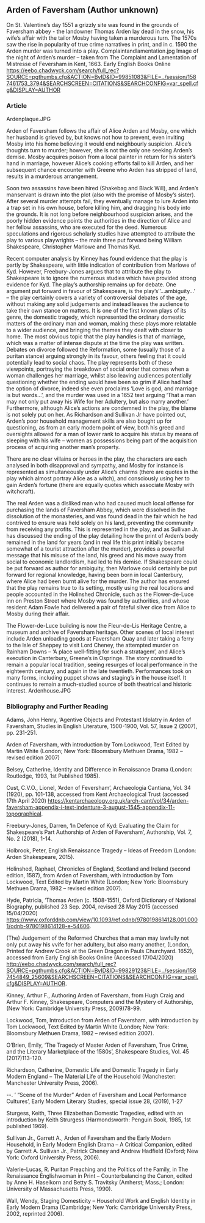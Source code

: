 ## Arden of Faversham (Author unknown) 

On St. Valentine’s day 1551 a grizzly site was found in the grounds of Faversham abbey - the landowner Thomas Arden lay dead in the snow, his wife’s affair with the tailor Mosby having taken a murderous turn. The 1570s saw the rise in popularity of true crime narratives in print, and in c. 1590 the Arden murder was turned into a play. Complaintandlamentation.jpg Image of the night of Arden’s murder – taken from The Complaint and Lamentation of Mistresse of Feversham in Kent, 1663. Early English Books Online https://eebo.chadwyck.com/search/full_rec?SOURCE=pgthumbs.cfg&ACTION=ByID&ID=99851083&FILE=../session/1587461753_3794&SEARCHSCREEN=CITATIONS&SEARCHCONFIG=var_spell.cfg&DISPLAY=AUTHOR

### Article

Ardenplaque.JPG

Arden of Faversham follows the affair of Alice Arden and Mosby, one which her husband is grieved by, but knows not how to prevent, even inviting Mosby into his home believing it would end neighbourly suspicion. Alice’s thoughts turn to murder; however, she is not the only one seeking Arden’s demise. Mosby acquires poison from a local painter in return for his sister’s hand in marriage, however Alice’s cooking efforts fail to kill Arden, and her subsequent chance encounter with Greene who Arden has stripped of land, results in a murderous arrangement. 

Soon two assassins have been hired (Shakebag and Black Will), and Arden’s manservant is drawn into the plot (also with the promise of Mosby’s sister). After several murder attempts fail, they eventually manage to lure Arden into a trap set in his own house, before killing him, and dragging his body into the grounds. It is not long before neighbourhood suspicion arises, and the poorly hidden evidence points the authorities in the direction of Alice and her fellow assassins, who are executed for the deed. Numerous speculations and rigorous scholarly studies have attempted to attribute the play to various playwrights – the main three put forward being William Shakespeare, Christopher Marlowe and Thomas Kyd. 

Recent computer analysis by Kinney has found evidence that the play is partly by Shakespeare, with little indication of contribution from Marlowe of Kyd. However, Freebury-Jones argues that to attribute the play to Shakespeare is to ignore the numerous studies which have provided strong evidence for Kyd. The play’s authorship remains up for debate. One argument put forward in favour of Shakespeare, is the play’s’’…ambiguity…’ – the play certainly covers a variety of controversial debates of the age, without making any solid judgements and instead leaves the audience to take their own stance on matters. It is one of the first known plays of its genre, the domestic tragedy, which represented the ordinary domestic matters of the ordinary man and woman, making these plays more relatable to a wider audience, and bringing the themes they dealt with closer to home. The most obvious topic that the play handles is that of marriage, which was a matter of intense dispute at the time the play was written. Debates on divorce followed the Reformation, some (usually those of a puritan stance) arguing strongly in its favour, others feeling that it could potentially lead to social chaos. The play represents both of these viewpoints, portraying the breakdown of social order that comes when a woman challenges her marriage, whilst also leaving audiences potentially questioning whether the ending would have been so grim if Alice had had the option of divorce, indeed she even proclaims ‘Love is god, and marriage is but words…’, and the murder was used in a 1652 text arguing ‘That a man may not only put away his Wife for her Adultery, but also marry another.’ Furthermore, although Alice’s actions are condemned in the play, the blame is not solely put on her. As Richardson and Sullivan Jr have pointed out, Arden’s poor household management skills are also bought up for questioning, as from an early modern point of view, both his greed and oversights allowed for a man of lower rank to acquire his status by means of sleeping with his wife – women as possessions being part of the acquisition process of acquiring another man’s property. 

There are no clear villains or heroes in the play, the characters are each analysed in both disapproval and sympathy, and Mosby for instance is represented as simultaneously under Alice’s charms (there are quotes in the play which almost portray Alice as a witch), and consciously using her to gain Arden’s fortune (there are equally quotes which associate Mosby with witchcraft). 

The real Arden was a disliked man who had caused much local offense for purchasing the lands of Faversham Abbey, which were dissolved in the dissolution of the monasteries, and was found dead in the fair which he had contrived to ensure was held solely on his land, preventing the community from receiving any profits. This is represented in the play, and as Sullivan Jr. has discussed the ending of the play detailing how the print of Arden’s body remained in the land for years (and in real life this print initially became somewhat of a tourist attraction after the murder), provides a powerful message that his misuse of the land, his greed and his move away from social to economic landlordism, had led to his demise. If Shakespeare could be put forward as author for ambiguity, then Marlowe could certainly be put forward for regional knowledge, having been born in local Canterbury, where Alice had been burnt alive for the murder. The author has ensured that the play remains true to its setting, mostly using the real locations and people accounted in the Holinshed Chronicle, such as the Flower-de-Luce inn on Preston Street where Mosby was found by authorities, and whose resident Adam Fowle had delivered a pair of fateful silver dice from Alice to Mosby during their affair. 

The Flower-de-Luce building is now the Fleur-de-Lis Heritage Centre, a museum and archive of Faversham heritage. Other scenes of local interest include Arden unloading goods at Faversham Quay and later taking a ferry to the Isle of Sheppey to visit Lord Cheney, the attempted murder on Rainham Downs – ‘A place well-fitting for such a stratagem’, and Alice’s execution in Canterbury, Greene’s in Ospringe. The story continued to remain a popular local tradition, seeing resurges of local performance in the eighteenth century, and again in the late twentieth. Performances took on many forms, including puppet shows and staging’s in the house itself. It continues to remain a much-studied source of both theatrical and historic interest. Ardenhouse.JPG

### Bibliography and Further Reading


Adams, John Henry, ‘Agentive Objects and Protestant Idolatry in Arden of Faversham, Studies in English Literature, 1500-1900, Vol. 57, Issue 2 (2007), pp. 231-251.

Arden of Faversham, with introduction by Tom Lockwood, Text Edited by Martin White (London; New York: Bloomsbury Methuen Drama, 1982 – revised edition 2007)

Belsey, Catherine, Identity and Difference in Renaissance Drama (London: Routledge, 1993, 1st Published 1985).

Cust, C.V.O., Lionel, ‘Arden of Feversham’, Archaeologia Cantiana, Vol. 34 (1920), pp. 101-138, accessed from Kent Archaeological Trust (accessed 17th April 2020) https://kentarchaeology.org.uk/arch-cant/vol/34/arden-faversham-appendix-i-text-indenture-3-august-1545-appendix-11-topographical.

Freebury-Jones, Darren, ‘In Defence of Kyd: Evaluating the Claim for Shakespeare’s Part Authorship of Arden of Faversham’, Authorship, Vol. 7, No. 2 (2018), 1-14.

Holbrook, Peter, English Renaissance Tragedy – Ideas of Freedom (London: Arden Shakespeare, 2015).

Holinshed, Raphael, Chronicles of England, Scotland and Ireland (second edition, 1587), from Arden of Faversham, with introduction by Tom Lockwood, Text Edited by Martin White (London; New York: Bloomsbury Methuen Drama, 1982 – revised edition 2007).

Hyde, Patricia, ‘Thomas Arden (c. 1508-1551), Oxford Dictionary of National Biography, published 23 Sep. 2004, revised 28 May 2015 (accessed 15/04/2020) https://www.oxforddnb.com/view/10.1093/ref:odnb/9780198614128.001.0001/odnb-9780198614128-e-54606.

(The) Judgement of the Reformed Churches that a man may lawfully not only put away his vvife for her adultery, but also marry another, (London, Printed for Andrew Crook at the Green Dragon in Pauls Churchyard. 1652), accessed from Early English Books Online (Accessed 17/04/2020) http://eebo.chadwyck.com/search/full_rec?SOURCE=pgthumbs.cfg&ACTION=ByID&ID=99829123&FILE=../session/1587454849_25609&SEARCHSCREEN=CITATIONS&SEARCHCONFIG=var_spell.cfg&DISPLAY=AUTHOR.

Kinney, Arthur F., Authoring Arden of Faversham, from Hugh Craig and Arthur F. Kinney, Shakespeare, Computers and the Mystery of Authorship, (New York: Cambridge University Press, 2009)78-99.

Lockwood, Tom, Introduction from Arden of Faversham, with introduction by Tom Lockwood, Text Edited by Martin White (London; New York: Bloomsbury Methuen Drama, 1982 – revised edition 2007).

O’Brien, Emily, ‘The Tragedy of Master Arden of Faversham, True Crime, and the Literary Marketplace of the 1580s’, Shakespeare Studies, Vol. 45 (2017)113-120.

Richardson, Catherine, Domestic Life and Domestic Tragedy in Early Modern England – The Material Life of the Household (Manchester: Manchester University Press, 2006).

--. ‘ “Scene of the Murder” Arden of Faversham and Local Performance Cultures’, Early Modern Literary Studies, special issue 28, (2019), 1-27

Sturgess, Keith, Three Elizabethan Domestic Tragedies, edited with an introduction by Keith Strurgess (Harmondsworth: Penguin Book, 1985, 1st published 1969).

Sullivan Jr., Garrett A., Arden of Faversham and the Early Modern Household, in Early Modern English Drama – A Critical Companion, edited by Garrett A. Sullivan Jr., Patrick Cheney and Andrew Hadfield (Oxford; New York: Oxford University Press, 2006).

Valerie-Lucas, R. Puritan Preaching and the Politics of the Family, in The Renaissance Englishwoman in Print – Counterbalancing the Canon, edited by Anne H. Haselkorn and Betty S. Travitsky (Amherst; Mass.; London: University of Massachusetts Press, 1990).

Wall, Wendy, Staging Domesticity – Household Work and English Identity in Early Modern Drama (Cambridge; New York: Cambridge University Press, 2002, reprinted 2006).

